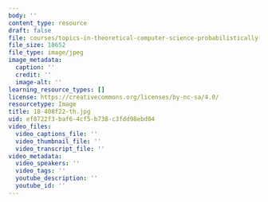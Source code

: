```yaml
---
body: ''
content_type: resource
draft: false
file: courses/topics-in-theoretical-computer-science-probabilistically-checkable-proofs/18-408f22-th.jpg
file_size: 18652
file_type: image/jpeg
image_metadata:
  caption: ''
  credit: ''
  image-alt: ''
learning_resource_types: []
license: https://creativecommons.org/licenses/by-nc-sa/4.0/
resourcetype: Image
title: 18-408f22-th.jpg
uid: ef8722f3-baf6-4cf5-b738-c3fdd98ebd04
video_files:
  video_captions_file: ''
  video_thumbnail_file: ''
  video_transcript_file: ''
video_metadata:
  video_speakers: ''
  video_tags: ''
  youtube_description: ''
  youtube_id: ''
---
```

